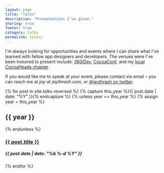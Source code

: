```yaml
---
layout: page
title: "Talks"
description: "Presentations I've given."
sharing: true
footer: true
category: talks
permalink: talks/
---
```


I'm always looking for opportunities and events where I can share what I've learned with fellow app designers and developers. The venues were I've been honored to present include: [360iDev](http://360idev.com), [CocoaConf](http://cocoaconf.com), and my [local CocoaHeads chapter](http://www.meetup.com/nscoderrtp/).

If you would like me to speak at your event, please contact via email – you can reach me at *jay at jaythrash.com*, or [@jaythrash on twitter](http://twitter.com/jaythrash).

<div id="blog-archives" class="category">
{% for post in site.talks reversed %}
    {% capture this_year %}{{ post.date | date: "%Y" }}{% endcapture %}
    {% unless year == this_year %}
        {% assign year = this_year %}
        <h2>{{ year }}</h2>
    {% endunless %}
    <article>
      <h3><a href="{{ root_url }}{{ post.url }}">{{ post.title }}</a></h3>
      <h5 class="meta-post"><time datetime="{{date format='YYYY-MM-DD'}}">{{ post.date | date: "%b %-d %Y" }}</time></h5>
    </article>
{% endfor %}
</div>
